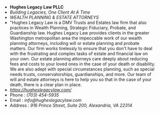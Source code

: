 - **Hughes Legacy Law PLLC**
- _Building Legacies, One Client At A Time_
- _WEALTH PLANNING & ESTATE ATTORNEYS_
- "Hughes Legacy Law is a DMV Trusts and Estates law firm that also practices in Wealth Planning, Strategic Fiduciary, Probate, and Guardianship law. Hughes Legacy Law provides clients in the greater Washington metropolitan area the impeccable work of our wealth planning attorneys, including will or estate planning and probate matters. Our firm works tirelessly to ensure that you don't have to deal with the frustrating and complex tasks of estate and financial law on your own. Our estate planning attorneys care deeply about reducing fees and costs to your loved ones in the case of your death or disability. We are also adept with special circumstances planning, such as special needs trusts, conservatorships, guardianships, and more. Our team of will and estate attorneys is here to help you so that in the case of your death, there is a clear plan in place.
- _https://hugheslegacylaw.com/_ 
- Phone : _(703) 454-5935_
- Email : _info@hugheslegacylaw.com_
- Address : _916 Prince Street, Suite 200, Alexandria, VA 22314_
<!---
annamariehughes33/annamariehughes33 is a ✨ special ✨ repository because its `README.md` (this file) appears on your GitHub profile.
You can click the Preview link to take a look at your changes.
--->
